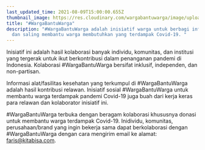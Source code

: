 ```yaml
---
last_updated_time: 2021-08-09T15:00:00.655Z
thumbnail_image: https://res.cloudinary.com/wargabantuwarga/image/upload/v1628562337/128723750-85eeba33-e7fc-48c3-bcac-bec153de705b_ptasae.png
title: "#WargaBantuWarga"
description: "#WargaBantuWarga adalah inisiatif warga untuk berbagi informasi
  dan saling membantu warga membutuhkan yang terdampak Covid-19. "
---
```

Inisiatif ini adalah hasil kolaborasi banyak individu, komunitas, dan institusi yang tergerak untuk ikut berkontribusi dalam penanganan pandemi di Indonesia. Kolaborasi #WargaBantuWarga bersifat inklusif, independen, dan non-partisan.


Informasi alat/fasilitas kesehatan yang terkumpul di #WargaBantuWarga adalah hasil kontribusi relawan. Inisiatif sosial #WargaBantuWarga untuk membantu warga terdampak pandemi Covid-19 juga buah dari kerja keras para relawan dan kolaborator inisiatif ini.


\#WargaBantuWarga terbuka dengan beragam kolaborasi khususnya donasi untuk membantu warga terdampak Covid-19. Inidividu, komunitas, perusahaan/brand yang ingin bekerja sama dapat berkolaborasi dengan #WargaBantuWarga dengan cara mengirim email ke alamat: [faris@kitabisa.com](mailto:faris@kitabisa.com).
